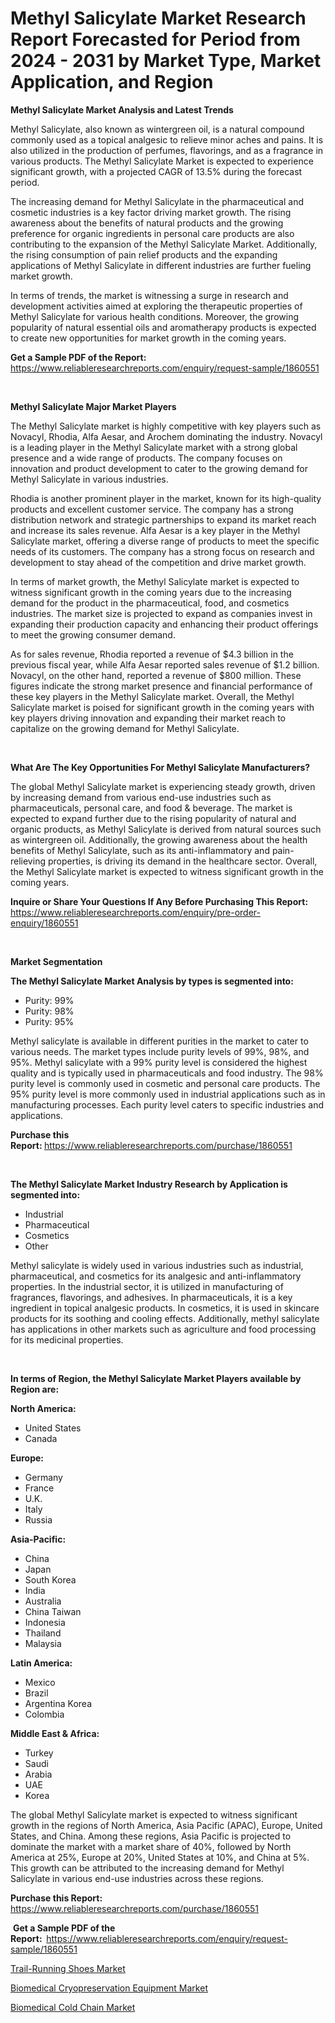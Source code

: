<p><h1>Methyl Salicylate Market Research Report Forecasted for Period from 2024 -  2031 by Market Type, Market Application, and Region</h1></p><p><strong>Methyl Salicylate Market Analysis and Latest Trends</strong></p>
<p><p>Methyl Salicylate, also known as wintergreen oil, is a natural compound commonly used as a topical analgesic to relieve minor aches and pains. It is also utilized in the production of perfumes, flavorings, and as a fragrance in various products. The Methyl Salicylate Market is expected to experience significant growth, with a projected CAGR of 13.5% during the forecast period.</p><p>The increasing demand for Methyl Salicylate in the pharmaceutical and cosmetic industries is a key factor driving market growth. The rising awareness about the benefits of natural products and the growing preference for organic ingredients in personal care products are also contributing to the expansion of the Methyl Salicylate Market. Additionally, the rising consumption of pain relief products and the expanding applications of Methyl Salicylate in different industries are further fueling market growth.</p><p>In terms of trends, the market is witnessing a surge in research and development activities aimed at exploring the therapeutic properties of Methyl Salicylate for various health conditions. Moreover, the growing popularity of natural essential oils and aromatherapy products is expected to create new opportunities for market growth in the coming years.</p></p>
<p><strong>Get a Sample PDF of the Report:&nbsp;</strong> <a href="https://www.reliableresearchreports.com/enquiry/request-sample/1860551">https://www.reliableresearchreports.com/enquiry/request-sample/1860551</a></p>
<p>&nbsp;</p>
<p><strong>Methyl Salicylate Major Market Players</strong></p>
<p><p>The Methyl Salicylate market is highly competitive with key players such as Novacyl, Rhodia, Alfa Aesar, and Arochem dominating the industry. Novacyl is a leading player in the Methyl Salicylate market with a strong global presence and a wide range of products. The company focuses on innovation and product development to cater to the growing demand for Methyl Salicylate in various industries.</p><p>Rhodia is another prominent player in the market, known for its high-quality products and excellent customer service. The company has a strong distribution network and strategic partnerships to expand its market reach and increase its sales revenue. Alfa Aesar is a key player in the Methyl Salicylate market, offering a diverse range of products to meet the specific needs of its customers. The company has a strong focus on research and development to stay ahead of the competition and drive market growth.</p><p>In terms of market growth, the Methyl Salicylate market is expected to witness significant growth in the coming years due to the increasing demand for the product in the pharmaceutical, food, and cosmetics industries. The market size is projected to expand as companies invest in expanding their production capacity and enhancing their product offerings to meet the growing consumer demand.</p><p>As for sales revenue, Rhodia reported a revenue of $4.3 billion in the previous fiscal year, while Alfa Aesar reported sales revenue of $1.2 billion. Novacyl, on the other hand, reported a revenue of $800 million. These figures indicate the strong market presence and financial performance of these key players in the Methyl Salicylate market. Overall, the Methyl Salicylate market is poised for significant growth in the coming years with key players driving innovation and expanding their market reach to capitalize on the growing demand for Methyl Salicylate.</p></p>
<p>&nbsp;</p>
<p><strong>What Are The Key Opportunities For Methyl Salicylate Manufacturers?</strong></p>
<p><p>The global Methyl Salicylate market is experiencing steady growth, driven by increasing demand from various end-use industries such as pharmaceuticals, personal care, and food & beverage. The market is expected to expand further due to the rising popularity of natural and organic products, as Methyl Salicylate is derived from natural sources such as wintergreen oil. Additionally, the growing awareness about the health benefits of Methyl Salicylate, such as its anti-inflammatory and pain-relieving properties, is driving its demand in the healthcare sector. Overall, the Methyl Salicylate market is expected to witness significant growth in the coming years.</p></p>
<p><strong>Inquire or Share Your Questions If Any Before Purchasing This Report:</strong> <a href="https://www.reliableresearchreports.com/enquiry/pre-order-enquiry/1860551">https://www.reliableresearchreports.com/enquiry/pre-order-enquiry/1860551</a></p>
<p>&nbsp;</p>
<p><strong>Market Segmentation</strong></p>
<p><strong>The Methyl Salicylate Market Analysis by types is segmented into:</strong></p>
<p><ul><li>Purity: 99%</li><li>Purity: 98%</li><li>Purity: 95%</li></ul></p>
<p><p>Methyl salicylate is available in different purities in the market to cater to various needs. The market types include purity levels of 99%, 98%, and 95%. Methyl salicylate with a 99% purity level is considered the highest quality and is typically used in pharmaceuticals and food industry. The 98% purity level is commonly used in cosmetic and personal care products. The 95% purity level is more commonly used in industrial applications such as in manufacturing processes. Each purity level caters to specific industries and applications.</p></p>
<p><strong>Purchase this Report:&nbsp;</strong><a href="https://www.reliableresearchreports.com/purchase/1860551">https://www.reliableresearchreports.com/purchase/1860551</a></p>
<p>&nbsp;</p>
<p><strong>The Methyl Salicylate Market Industry Research by Application is segmented into:</strong></p>
<p><ul><li>Industrial</li><li>Pharmaceutical</li><li>Cosmetics</li><li>Other</li></ul></p>
<p><p>Methyl salicylate is widely used in various industries such as industrial, pharmaceutical, and cosmetics for its analgesic and anti-inflammatory properties. In the industrial sector, it is utilized in manufacturing of fragrances, flavorings, and adhesives. In pharmaceuticals, it is a key ingredient in topical analgesic products. In cosmetics, it is used in skincare products for its soothing and cooling effects. Additionally, methyl salicylate has applications in other markets such as agriculture and food processing for its medicinal properties.</p></p>
<p>&nbsp;</p>
<p><strong>In terms of Region, the Methyl Salicylate Market Players available by Region are:</strong></p>
<p>
    <p> <strong> North America: </strong>
        <ul>
            <li>United States</li>
            <li>Canada</li>
        </ul>
        </p> 
    <p> <strong> Europe: </strong>
        <ul>
            <li>Germany</li>
            <li>France</li>
            <li>U.K.</li>
            <li>Italy</li>
            <li>Russia</li>
        </ul>
        </p> 
    <p> <strong> Asia-Pacific: </strong>
        <ul>
            <li>China</li>
            <li>Japan</li>
            <li>South Korea</li>
            <li>India</li>
            <li>Australia</li>
            <li>China Taiwan</li>
            <li>Indonesia</li>
            <li>Thailand</li>
            <li>Malaysia</li>
        </ul>
        </p> 
    <p> <strong> Latin America: </strong>
        <ul>
            <li>Mexico</li>
            <li>Brazil</li>
            <li>Argentina Korea</li>
            <li>Colombia</li>
        </ul>
        </p> 
    <p> <strong> Middle East & Africa: </strong>
        <ul>
            <li>Turkey</li>
            <li>Saudi</li>
            <li>Arabia</li>
            <li>UAE</li>
            <li>Korea</li>
        </ul>
    </p>
    </p>
<p><p>The global Methyl Salicylate market is expected to witness significant growth in the regions of North America, Asia Pacific (APAC), Europe, United States, and China. Among these regions, Asia Pacific is projected to dominate the market with a market share of 40%, followed by North America at 25%, Europe at 20%, United States at 10%, and China at 5%. This growth can be attributed to the increasing demand for Methyl Salicylate in various end-use industries across these regions.</p></p>
<p><strong>Purchase this Report: </strong><a href="https://www.reliableresearchreports.com/purchase/1860551">https://www.reliableresearchreports.com/purchase/1860551</a></p>
<p>&nbsp;<strong>Get a Sample PDF of the Report:&nbsp;&nbsp;</strong><a href="https://www.reliableresearchreports.com/enquiry/request-sample/1860551">https://www.reliableresearchreports.com/enquiry/request-sample/1860551</a></p>
<p><strong></strong></p>
<p><p><a href="https://view.publitas.com/reportprime-1/trail-running-shoes-market-research-report-the-key-to-successful-business-strategy-forecasted-for-period-from-2023-2030/">Trail-Running Shoes Market</a></p><p><a href="https://view.publitas.com/reportprime-1/insights-into-biomedical-cryopreservation-equipment-market-size-analysing-market-share-trends-and-growth-from-2023-to-2030/">Biomedical Cryopreservation Equipment Market</a></p><p><a href="https://view.publitas.com/reportprime-1/biomedical-cold-chain-market-a-comprehensive-report-of-its-market-share-growth-trends-2023-2030/">Biomedical Cold Chain Market</a></p></p>